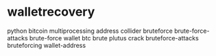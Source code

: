 # walletrecovery
python bitcoin multiprocessing address collider bruteforce brute-force-attacks brute-force wallet btc brute plutus crack bruteforce-attacks bruteforcing wallet-address
